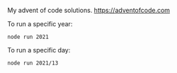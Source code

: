 My advent of code solutions. https://adventofcode.com

To run a specific year:
```
node run 2021
```

To run a specific day:
```
node run 2021/13
```